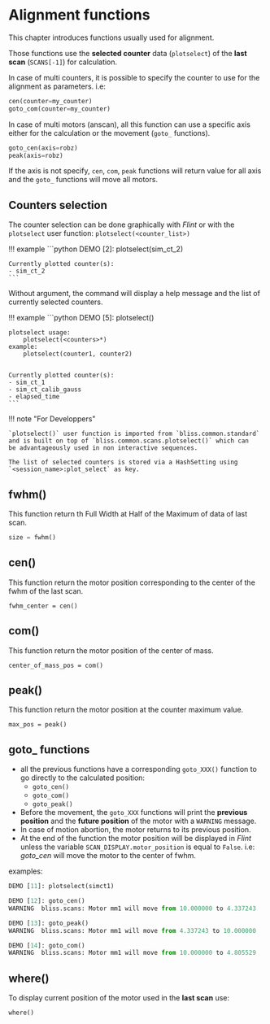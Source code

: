 # Alignment functions

This chapter introduces functions usually used for alignment.

Those functions use the **selected counter** data (`plotselect`) of the **last
scan** (`SCANS[-1]`) for calculation.

In case of multi counters, it is possible to specify the counter to use
for the alignment as parameters. i.e:

```python
cen(counter=my_counter)
goto_com(counter=my_counter)
```

In case of multi motors (anscan), all this function can use a specific
axis either for the calculation or the movement (`goto_` functions).

```python
goto_cen(axis=robz)
peak(axis=robz)
```

If the axis is not specify, `cen`, `com`, `peak` functions will return value for
all axis and the `goto_` functions will move all motors.

## Counters selection

The counter selection can be done graphically with *Flint* or with the
`plotselect` user function: `plotselect(<counter_list>)`


!!! example
    ```python
    DEMO [2]: plotselect(sim_ct_2)
    
    Currently plotted counter(s):
    - sim_ct_2
    ```

Without argument, the command will display a help message and the list of
currently selected counters.

!!! example
    ```python
    DEMO [5]: plotselect()
    
    plotselect usage:
        plotselect(<counters>*)
    example:
        plotselect(counter1, counter2)
    
    
    Currently plotted counter(s):
    - sim_ct_1
    - sim_ct_calib_gauss
    - elapsed_time
    ```


!!! note "For Developpers"

    `plotselect()` user function is imported from `bliss.common.standard`
    and is built on top of `bliss.common.scans.plotselect()` which can
    be advantageously used in non interactive sequences.
    
    The list of selected counters is stored via a HashSetting using
    `<session_name>:plot_select` as key.

## fwhm()

This function return th Full Width at Half of the Maximum of data of last scan.

```python
size = fwhm()
```

## cen()

This function return the motor position corresponding to the center of the fwhm
of the last scan.
```
fwhm_center = cen()
```

## com()

This function return the motor position of the center of mass.
```
center_of_mass_pos = com()
```

## peak()

This function return the motor position at the counter maximum value.
```
max_pos = peak()
```

## goto_ functions

* all the previous functions have a corresponding `goto_XXX()` function
to go directly to the calculated position:
    * `goto_cen()`
    * `goto_com()`
    * `goto_peak()`
* Before the movement, the `goto_XXX` functions will print the **previous position** and
the **future position** of the motor with a `WARNING` message.
* In case of motion abortion, the motor returns to its previous
position.
* At the end of the function the motor position will be displayed in
*Flint* unless the variable `SCAN_DISPLAY.motor_position` is equal
to `False`.  i.e: *goto_cen* will move the motor to the center of
fwhm.


examples:
```python
DEMO [11]: plotselect(simct1)

DEMO [12]: goto_cen()
WARNING  bliss.scans: Motor mm1 will move from 10.000000 to 4.337243

DEMO [13]: goto_peak()
WARNING  bliss.scans: Motor mm1 will move from 4.337243 to 10.000000

DEMO [14]: goto_com()
WARNING  bliss.scans: Motor mm1 will move from 10.000000 to 4.805529
```

## where()

To display current position of the motor used in the **last scan** use:
```python
where()
```
